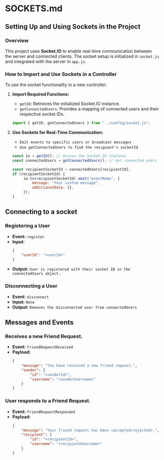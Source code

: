 # SOCKETS.md

## Setting Up and Using Sockets in the Project

### Overview

This project uses **Socket.IO** to enable real-time communication between the server and connected clients. The socket setup is initialized in `socket.js` and integrated with the server in `app.js`.

### How to Import and Use Sockets in a Controller

To use the socket functionality in a new controller:

1. **Import Required Functions:**
   - `getIO`: Retrieves the initialized Socket.IO instance.
   - `getConnectedUsers`: Provides a mapping of connected users and their respective socket IDs.

   ```javascript
   import { getIO, getConnectedUsers } from "../config/socket.js";
   ```

2. **Use Sockets for Real-Time Communication:**
   - `Emit events to specific users or broadcast messages`
   - `Use getConnectedUsers to find the recipient's socketId`

   ```javascript
   const io = getIO(); // Access the Socket.IO instance
   const connectedUsers = getConnectedUsers(); // Get connected users

   const recipientSocketId = connectedUsers[recipientId];
   if (recipientSocketId) {
        io.to(recipientSocketId).emit("eventName", {
            message: "Your custom message",
            additionalData: {},
        });
   }
   ```

## Connecting to a socket

### Registering a User

- **Event:** `register`
- **Input:**
    ```json
    {
        "userId": "<userId>"
    }
    ```
- **Output:** `User is registered with their socket ID in the connectedUsers object.`

### Disconnecting a User

- **Event:** `disconnect`
- **Input:** `None`
- **Output:** `Removes the disconnected user from connectedUsers`

## Messages and Events

### Receives a new Friend Request.

- **Event:** `friendRequestReceived`
- **Payload:**
    ```json
    {
        "message": "You have received a new friend request.",
        "sender": {
            "id": "<senderId>",
            "username": "<senderUsername>"
        }
    }
    ```

### User responds to a Friend Request.

- **Event:** `friendRequestResponded`
- **Payload:**
    ```json
    {
        "message": "Your friend request has been <accepted/rejected>.",
        "recipient": {
            "id": "<recipientId>",
            "username": "<recipientUsername>"
        }
    }
    ```
